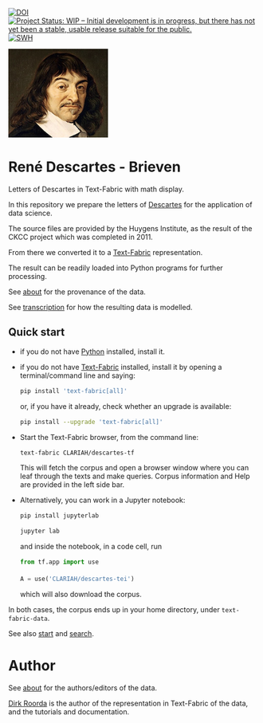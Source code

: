[![DOI](https://zenodo.org/badge/570809409.svg)](https://zenodo.org/badge/latestdoi/570809409)
[![Project Status: WIP – Initial development is in progress, but there has not yet been a stable, usable release suitable for the public.](https://www.repostatus.org/badges/latest/wip.svg)](https://www.repostatus.org/#wip)
[![SWH](https://archive.softwareheritage.org/badge/origin/https://github.com/CLARIAH/descartes-tf/)](https://archive.softwareheritage.org/browse/origin/?origin_url=https://github.com/CLARIAH/descartes-tf)

![descartes](docs/images/logo.png)

# René Descartes - Brieven

Letters of Descartes in Text-Fabric with math display.

In this repository we prepare the letters of
[Descartes](https://en.wikipedia.org/wiki/René_Descartes)
for the application of data science.

The source files are provided by the Huygens Institute, as the result of the CKCC project which was completed
in 2011.

From there we converted it to a
[Text-Fabric](https://github.com/annotation/text-fabric)
representation.

The result can be readily loaded into Python programs for further processing.

See [about](docs/about.md) for the provenance of the data.

See [transcription](docs/transcription.md) for how the resulting data is modelled.

## Quick start

*   if you do not have
    [Python](https://www.python.org)
    installed, install it.

*   if you do not have
    [Text-Fabric](https://github.com/annotation/text-fabric)
    installed, install it by opening a terminal/command line and saying:

    ``` sh
    pip install 'text-fabric[all]'
    ```

    or, if you have it already, check whether an upgrade is available:

    ``` sh
    pip install --upgrade 'text-fabric[all]'
    ```

*   Start the Text-Fabric browser, from the command line:

    ``` sh
    text-fabric CLARIAH/descartes-tf
    ```

    This will fetch the corpus and open a browser window where you can leaf through the
    texts and make queries. 
    Corpus information and Help are provided in the left side bar.

*   Alternatively, you can work in a Jupyter notebook:

    ``` sh
    pip install jupyterlab
    ```

    ``` sh
    jupyter lab
    ```

    and inside the notebook, in a code cell, run

    ``` python
    from tf.app import use

    A = use('CLARIAH/descartes-tei')
    ```

    which will also download the corpus.

In both cases, the corpus ends up in your home directory,
under `text-fabric-data`.

See also 
[start](https://nbviewer.jupyter.org/github/CLARIAH/descartes-tf/blob/main/tutorial/start.ipynb)
and
[search](https://nbviewer.jupyter.org/github/CLARIAH/descartes-tf/blob/main/tutorial/search.ipynb).

# Author

See [about](docs/about.md) for the authors/editors of the data.

[Dirk Roorda](https://github.com/dirkroorda) is the author of the representation in Text-Fabric of the data,
and the tutorials and documentation.
